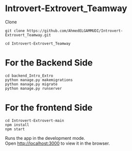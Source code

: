 # Introvert-Extrovert_Teamway

Clone

```
git clone https://github.com/AhmedELGAMMUDI/Introvert-Extrovert_Teamway.git

cd Introvert-Extrovert_Teamway
```
# For the Backend Side
```
cd backend_Intro_Extro
python manage.py makemigrations
python manage.py migrate
python manage.py runserver
```

# For the frontend Side
```
cd Introvert-Extrovert-main
npm install
npm start
```

Runs the app in the development mode.\
Open [http://localhost:3000](http://localhost:3000) to view it in the browser.



